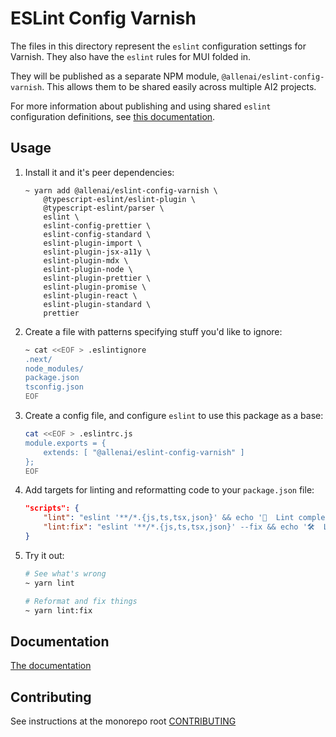 # ESLint Config Varnish

The files in this directory represent the `eslint` configuration settings
for Varnish. They also have the `eslint` rules for MUI folded in.

They will be published as a separate NPM module,
`@allenai/eslint-config-varnish`. This allows them to be shared easily
across multiple AI2 projects.

For more information about publishing and using shared `eslint` configuration
definitions, see [this documentation](https://eslint.org/docs/user-guide/configuring).

## Usage

1. Install it and it's peer dependencies:

   ```shell
   ~ yarn add @allenai/eslint-config-varnish \
       @typescript-eslint/eslint-plugin \
       @typescript-eslint/parser \
       eslint \
       eslint-config-prettier \
       eslint-config-standard \
       eslint-plugin-import \
       eslint-plugin-jsx-a11y \
       eslint-plugin-mdx \
       eslint-plugin-node \
       eslint-plugin-prettier \
       eslint-plugin-promise \
       eslint-plugin-react \
       eslint-plugin-standard \
       prettier
   ```

2. Create a file with patterns specifying stuff you'd like to ignore:

   ```bash
   ~ cat <<EOF > .eslintignore
   .next/
   node_modules/
   package.json
   tsconfig.json
   EOF
   ```

3. Create a config file, and configure `eslint` to use this package as a base:

   ```bash
   cat <<EOF > .eslintrc.js
   module.exports = {
       extends: [ "@allenai/eslint-config-varnish" ]
   };
   EOF
   ```

4. Add targets for linting and reformatting code to your `package.json` file:

   ```json
   "scripts": {
       "lint": "eslint '**/*.{js,ts,tsx,json}' && echo '💫  Lint complete.'",
       "lint:fix": "eslint '**/*.{js,ts,tsx,json}' --fix && echo '🛠  Lint --fix complete.'",
   }
   ```

5. Try it out:

   ```bash
   # See what's wrong
   ~ yarn lint

   # Reformat and fix things
   ~ yarn lint:fix
   ```

## Documentation

[The documentation](https://varnish.apps.allenai.org)

## Contributing

See instructions at the monorepo root [CONTRIBUTING](https://github.com/allenai/varnish-mui/blob/main/CONTRIBUTING.md)
